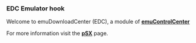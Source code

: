 ### EDC Emulator hook

Welcome to emuDownloadCenter (EDC), a module of [**emuControlCenter**](https://github.com/PhoenixInteractiveNL/emuControlCenter/wiki/)

For more information visit the [**pSX**](https://github.com/PhoenixInteractiveNL/edc-masterhook/wiki/Emulator-psx#menu) page.
